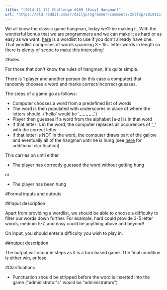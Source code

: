 ```yaml
---
title: "[2014-11-17] Challenge #189 [Easy] Hangman!"
url: "https://old.reddit.com/r/dailyprogrammer/comments/2mlfxp/20141117_challenge_189_easy_hangman/"
---
```


We all know the classic game hangman, today we'll be making it. With the wonderful bonus that we are programmers and we can make it as hard or as easy as we want. [here](http://www.joereynoldsaudio.com/wordlist.txt) is a wordlist to use if you don't already have one. That wordlist comprises of words spanning 3 - 15+ letter words in length so there is plenty of scope to make this interesting!

#Rules

For those that don't know the rules of hangman, it's quite simple.

There is 1 player and another person (in this case a computer) that randomly chooses a word and marks correct/incorrect guesses.


The steps of a game go as follows:


* Computer chooses a word from a predefined list of words
* The word is then populated with underscores in place of where the letters should.
('hello' would be '_ _ _ _ _')
* Player then guesses if a word from the alphabet [a-z] is in that word
* If that letter is in the word, the computer replaces all occurences of '_' with the correct letter
* If that letter is NOT in the word, the computer draws part of the gallow and eventually all of the hangman until he is hung (see [here](http://en.wikipedia.org/wiki/Hangman_%28game%29) for additional clarification)

This carries on until either


* The player has correctly guessed the word without getting hung


or


* The player has been hung

#Formal inputs and outputs

##input description

Apart from providing a wordlist, we should be able to choose a difficulty to filter our words down further. For example, hard could provide 3-5 letter words, medium 5-7, and easy could be anything above and beyond!

On input, you should enter a difficulty you wish to play in.

##output description

The output will occur in steps as it is a turn based game. The final condition is either win, or lose.

#Clarifications

* Punctuation should be stripped before the word is inserted into the game ("administrator's" would be "administrators")
